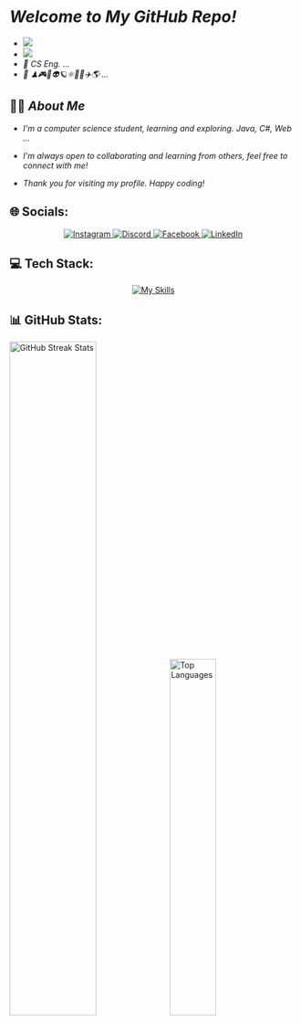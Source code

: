 # _Welcome to My GitHub Repo!_

- [![](https://visitcount.itsvg.in/api?id=Bajahaw&icon=2&color=13)](https://visitcount.itsvg.in)
- ![](https://img.shields.io/badge/👋%20Hi%2C%20I'm%20Radhi%20%40Bajahaw-000000.svg?style=flat&logo=github&logoColor=white)
- _🌱 CS Eng. ..._
- _👀 ♟🎮🔭👽🪐⚛️🔐🌀✈️🌎 ..._

## 👨‍💼 _About Me_

- _I'm a computer science student, learning and exploring. Java, C#, Web ..._

- _I'm always open to collaborating and learning from others, feel free to connect with me!_

- _Thank you for visiting my profile. Happy coding!_

## 🌐 Socials:

<div align="center">
    <a href="https://instagram.com/rad7_i">
        <img src="https://skillicons.dev/icons?i=instagram" alt="Instagram">
    </a>
    <a href="https://discord.gg/rathi7137">
        <img src="https://skillicons.dev/icons?i=discord" alt="Discord">
    </a>
    <a href="https://github.com/Bajahaw">
        <img src="https://skillicons.dev/icons?i=github" alt="Facebook">
    </a>
    <a href="https://linkedin.com/in/radhi-bajahaw">
        <img src="https://skillicons.dev/icons?i=linkedin" alt="LinkedIn">
    </a>
</div>

## 💻 Tech Stack:
<div align="center">

[![My Skills](https://skillicons.dev/icons?i=java,spring,maven,git,js,html,css,docker,githubactions,github,postgres,htmx&perline=6)](https://skillicons.dev)

</div>

## 📊 GitHub Stats:

<div>
    <img src="https://github-readme-streak-stats.herokuapp.com/?user=Bajahaw&theme=transparent&hide_border=true" alt="GitHub Streak Stats" width="55%" /> 
    <img src="https://github-readme-stats.vercel.app/api/top-langs/?username=Bajahaw&theme=transparent&hide_border=true&include_all_commits=true&count_private=true&layout=compact" alt="Top Languages" width="40%"/>
</div>

<!---
Bajahaw/Bajahaw is a ✨ special ✨ repository because its `README.md` (this file) appears on your GitHub profile.
You can click the Preview link to take a look at your changes.
--->
